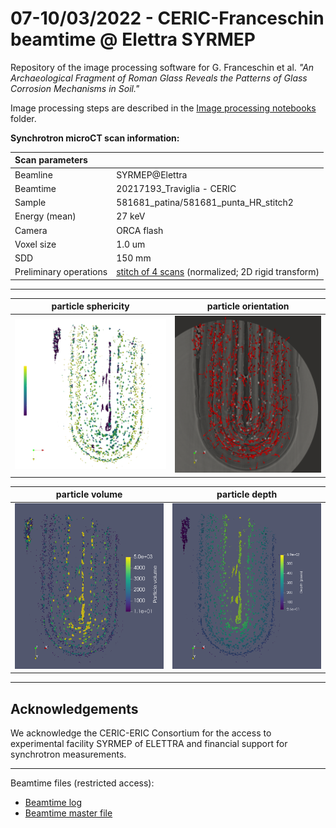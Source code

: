# 07-10/03/2022 - CERIC-Franceschin beamtime @ Elettra SYRMEP
Repository of the image processing software for G. Franceschin et al. _"An Archaeological Fragment of Roman Glass Reveals the Patterns of Glass Corrosion Mechanisms in Soil."_

Image processing steps are described in the [Image processing notebooks](./notebooks) folder.

**Synchrotron microCT scan information:**

|Scan parameters|   |
|:-|:-|
|Beamline|SYRMEP@Elettra|
|Beamtime|20217193_Traviglia - CERIC|
|Sample|581681_patina/581681_punta_HR_stitch2 |
|Energy (mean)| 27 keV |
|Camera| ORCA flash |
|Voxel size| 1.0 um |
|SDD | 150 mm |
|Preliminary operations|[stitch of 4 scans](https://github.com/gianthk/recon_utils/tree/master/stitch_scan) (normalized; 2D rigid transform) |

---
particle sphericity | particle orientation
:-------------------------:|:-------------------------:
![sphericity](notebooks/100slices_sphericity.png)  |  ![orientation](notebooks/100slices_regions_orientation.png)

particle volume | particle depth
:-------------------------:|:-------------------------:
![sphericity](notebooks/100slices_regions_volume.png)  |  ![orientation](notebooks/100slices_regions_depth.png)

---
## Acknowledgements
We acknowledge the CERIC-ERIC Consortium for the access to experimental facility SYRMEP of ELETTRA and financial support for synchrotron measurements.  

---
Beamtime files (restricted access):
- [Beamtime log](https://docs.google.com/document/d/1fjyVFMCTpSvbUCNX24nXlbFs_4Q7dz0G9pO4Xdt3MnQ/edit?usp=sharing)
- [Beamtime master file](https://docs.google.com/spreadsheets/d/1ZFOwhJzm3khHMlIqH4ead-EV-TQC7OiZ/edit?usp=sharing&ouid=110158396991829805042&rtpof=true&sd=true)

